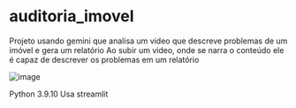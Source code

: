 # auditoria_imovel
Projeto usando gemini que analisa um video que descreve problemas de um imóvel e gera um relatório
Ao subir um video, onde se narra o conteúdo ele é capaz de descrever os problemas em um relatório

![image](https://github.com/renatotn7/auditoria_imovel/assets/71510/e4558a95-315a-4aa6-9fb6-2ec0a4de359a)

Python 3.9.10
Usa streamlit


